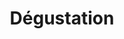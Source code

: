 ---
index: 740
type_of_section: "fullimage"
title: "Dégustation"
sub-title: "Quel est votre miel préféré : fleurs, acacia ou sapin ?"
text:
   position: 9
   background: "dark"
image:
  file: "assets/images/eleves-rucher-fp-c.jpg"
  description: "Dégustation"
  author: Pierre KESSLER
  author_link: 
---
